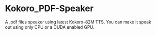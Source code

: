 # Kokoro_PDF-Speaker
A .pdf files speaker using latest Kokoro-82M TTS.
You can make it speak out using only CPU or a CUDA enabled GPU.

